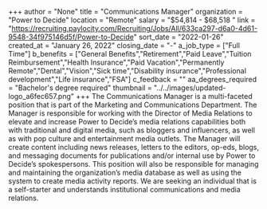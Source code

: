 +++
author = "None"
title = "Communications Manager"
organization = "Power to Decide"
location = "Remote"
salary = "$54,814 - $68,518 "
link = "https://recruiting.paylocity.com/Recruiting/Jobs/All/633ca297-d6a0-4d61-9548-34f975146d5f/Power-to-Decide"
sort_date = "2022-01-26"
created_at = "January 26, 2022"
closing_date = "-"
a_job_type = ["Full Time"]
b_benefits = ["General Benefits","Retirement","Paid Leave","Tuition Reimbursement","Health Insurance","Paid Vacation","Permanently Remote","Dental","Vision","Sick time","Disability insurance","Professional development","Life insurance","FSA"]
c_feedback = ""
aa_degrees_required = "Bachelor's degree required"
thumbnail = "../../images/updated-logo_a6fec657.png"
+++
The Communications Manager is a multi-faceted position that is part of the Marketing and Communications Department. The Manager is responsible for working with the Director of Media Relations to elevate and increase Power to Decide’s media relations capabilities both with traditional and digital media, such as bloggers and influencers, as well as with pop culture and entertainment media outlets. The Manager will create content including news releases, letters to the editors, op-eds, blogs, and messaging documents for publications and/or internal use by Power to Decide’s spokespersons. This position will also be responsible for managing and maintaining the organization’s media database as well as using the system to create media activity reports. We are seeking an individual that is a self-starter and understands institutional communications and media relations.